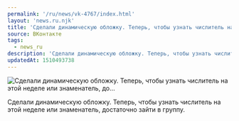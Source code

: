 ```yaml
---
permalink: '/ru/news/vk-4767/index.html'
layout: 'news.ru.njk'
title: 'Сделали динамическую обложку. Теперь, чтобы узнать числитель на этой неделе или знаменатель, до'
source: ВКонтакте
tags:
  - news_ru
description: 'Сделали динамическую обложку. Теперь, чтобы узнать числитель на этой неделе или знаменатель, до…'
updatedAt: 1510493738
---
```

![Сделали динамическую обложку. Теперь, чтобы узнать числитель на этой неделе или знаменатель, до…](https://sun9-38.userapi.com/impf/c841236/v841236041/34a5a/Mt-6AvossQ4.jpg?size=1280x995&quality=96&sign=5916d018e905c3572f54f6e1bc089fb0&c_uniq_tag=EsEgwjxHGOfw55bU1oyd02NOm9Kf8oL7Ms9_znRA8z8&type=album)

Сделали динамическую обложку. Теперь, чтобы узнать числитель на этой неделе или знаменатель, достаточно зайти в группу.
